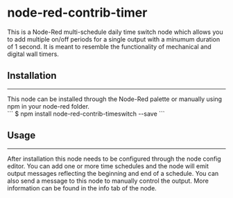 # node-red-contrib-timer

<p>This is a Node-Red multi-schedule daily time switch node which allows you to add multiple on/off periods for a single output with a minumum duration of 1 second.  
It is meant to resemble the functionality of mechanical and digital wall timers. </p>

<h2>Installation</h2>
<hr>
This node can be installed through the Node-Red palette or manually using npm in your node-red folder.
<br>
```
$ npm install node-red-contrib-timeswitch --save
```

<h2>Usage</h2>
<hr>
After installation this node needs to be configured through the node config editor. You can add one or more time
schedules and the node will emit output messages reflecting the beginning and end of a schedule. You can also send
a message to this node to manually control the output. More information can be found in the info tab of the node.





